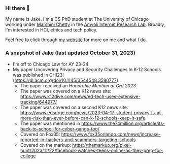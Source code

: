 ### Hi there 👋
My name is Jake. I'm a CS PhD student at The University of Chicago working under [Marshini Chetty](https://www.marshini.net/) in the [Amyoli Internet Research Lab](https://airlab.cs.uchicago.edu/). Broadly, I'm interested in HCI, ethics and tech policy. 

Feel free to click through [my website](https://jakec007.github.io/) for more on me and what I do. 

### A snapshot of Jake (last updated October 31, 2023)
- I'm off to Chicago Law for AY 23-24
- My paper Uncovering Privacy and Security Challenges In K-12 Schools was published in CHI23! (https://dl.acm.org/doi/10.1145/3544548.3580777) 
     -  The paper received an *Honorable Mention at CHI 2023*
     - The paper was covered on a K12 news site: https://www.k12dive.com/news/ed-tech-uses-extensive-tracking/644977/
     - The paper was covered on a second K12 news site:  https://www.edsurge.com/news/2023-04-17-student-privacy-is-at-more-risk-than-ever-before-can-k-12-schools-keep-it-safe
     - The paper was mentioned in https://www.the74million.org/article/its-back-to-school-for-cyber-gangs-too/
     - Covered on Fox35: https://www.fox35orlando.com/news/increase-reported-in-hackers-and-scammers-targeting-schools
     - Covered on the markup: https://themarkup.org/pixel-hunt/2023/11/22/facebook-watches-teens-online-as-they-prep-for-college

  

<!--
**JakeC007/JakeC007** is a ✨ _special_ ✨ repository because its `README.md` (this file) appears on your GitHub profile.

Here are some ideas to get you started:

- 🔭 I’m currently working on ...
- 🌱 I’m currently learning ...
- 👯 I’m looking to collaborate on ...
- 🤔 I’m looking for help with ...
- 💬 Ask me about ...
- 📫 How to reach me: ...
- 😄 Pronouns: ...
- ⚡ Fun fact: ...
-->

